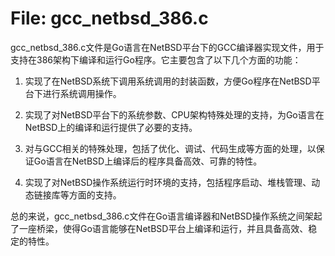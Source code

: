 # File: gcc_netbsd_386.c

gcc_netbsd_386.c文件是Go语言在NetBSD平台下的GCC编译器实现文件，用于支持在386架构下编译和运行Go程序。它主要包含了以下几个方面的功能：

1. 实现了在NetBSD系统下调用系统调用的封装函数，方便Go程序在NetBSD平台下进行系统调用操作。

2. 实现了对NetBSD平台下的系统参数、CPU架构特殊处理的支持，为Go语言在NetBSD上的编译和运行提供了必要的支持。

3. 对与GCC相关的特殊处理，包括了优化、调试、代码生成等方面的处理，以保证Go语言在NetBSD上编译后的程序具备高效、可靠的特性。

4. 实现了对NetBSD操作系统运行时环境的支持，包括程序启动、堆栈管理、动态链接库等方面的支持。

总的来说，gcc_netbsd_386.c文件在Go语言编译器和NetBSD操作系统之间架起了一座桥梁，使得Go语言能够在NetBSD平台上编译和运行，并且具备高效、稳定的特性。

